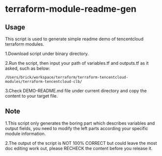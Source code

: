 # terraform-module-readme-gen

## Usage

This script is used to generate simple readme demo of tencentcloud terraform modules.

1.Download script under binary directory.

2.Run the script, then input your path of variables.tf and outputs.tf as it asked, such as below:

`/Users/brick/workspace/terraform/terraform-tencentcloud-modules/terraform-tencentcloud-clb/`

3.Check DEMO-README.md file under current directory and copy the content to your target file.

## Note

1.This script only generates the boring part which describes variables and output fields, you need to modify the left parts according your specific module information.

2.The output of the script is NOT 100% CORRECT but could leave the most doc editing work out, please RECHECK the content before you release it. 